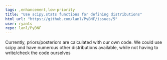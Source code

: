 ```yaml
---
tags: ,enhancement,low-priority
title: "Use scipy.stats functions for defining distributions"
html_url: "https://github.com/lanl/PyBNF/issues/5"
user: ryants
repo: lanl/PyBNF
---
```


Currently, priors/posteriors are calculated with our own code.  We could use scipy and have numerous other distributions available, while not having to write/check the code ourselves